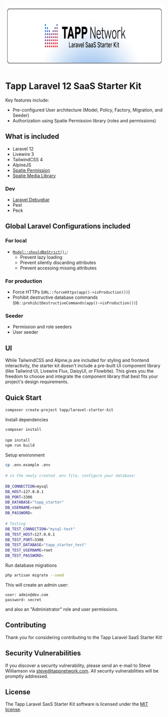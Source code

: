 <picture>
    <source media="(prefers-color-scheme: dark)" srcset="https://raw.githubusercontent.com/TappNetwork/laravel-starter-kit/main/art/logo_dark.png">
    <img alt="Tapp Laravel 12 SaaS Starter Kit Light Logo" src="https://raw.githubusercontent.com/TappNetwork/laravel-starter-kit/main/art/logo_light.png" height="200">
</picture>

# Tapp Laravel 12 SaaS Starter Kit

Key features include:
- Pre-configured User architecture (Model, Policy, Factory, Migration, and Seeder)
- Authorization using Spatie Permission library (roles and permissions)

## What is included

- Laravel 12
- Livewire 3
- TailwindCSS 4
- AlpineJS
- [Spatie Permission](https://github.com/spatie/laravel-permission)
- [Spatie Media Library](https://github.com/spatie/laravel-medialibrary)

### Dev

- [Laravel Debugbar](https://github.com/barryvdh/laravel-debugbar)
- Pest
- Peck

## Global Laravel Configurations included

### For local
- [`Model::shouldBeStrict();`](https://laravel-news.com/shouldbestrict): 
    - Prevent lazy loading
    - Prevent silently discarding attributes
    - Prevent accessing missing attributes

### For production
- Force HTTPs (`URL::forceHttps(app()->isProduction())`)
- Prohibit destructive database commands (`DB::prohibitDestructiveCommands(app()->isProduction())`)

### Seeder

- Permission and role seeders
- User seeder

## UI

While TailwindCSS and Alpine.js are included for styling and frontend interactivity, the starter kit doesn't include a pre-built UI component library (like Tailwind UI, Livewire Flux, DaisyUI, or Flowbite). This gives you the freedom to choose and integrate the component library that best fits your project's design requirements.

## Quick Start

```bash
composer create-project tapp/laravel-starter-kit
```

Install dependencies

```bash
composer install

npm install
npm run build
```

Setup environment

```bash
cp .env.example .env

# in the newly created .env file, configure your database:

DB_CONNECTION=mysql
DB_HOST=127.0.0.1
DB_PORT=3306
DB_DATABASE="tapp_starter"
DB_USERNAME=root
DB_PASSWORD=

# Testing
DB_TEST_CONNECTION="mysql-test"
DB_TEST_HOST=127.0.0.1
DB_TEST_PORT=3306
DB_TEST_DATABASE="tapp_starter_test"
DB_TEST_USERNAME=root
DB_TEST_PASSWORD=
```

Run database migrations

```bash
php artisan migrate --seed
```

This will create an admin user:

```
user: admin@dev.com
password: secret
```

and also an "Administrator" role and user permissions.

## Contributing

Thank you for considering contributing to the Tapp Laravel SaaS Starter Kit!

## Security Vulnerabilities

If you discover a security vulnerability, please send an e-mail to Steve Williamson via [steve@tappnetwork.com](mailto:steve@tappnetwork.com). All security vulnerabilities will be promptly addressed.

## License

The Tapp Laravel SasS Starter Kit software is licensed under the [MIT license](https://opensource.org/licenses/MIT).
